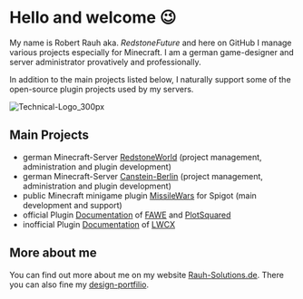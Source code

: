# Hello and welcome :wink:

My name is Robert Rauh aka. _RedstoneFuture_ and here on GitHub I manage various projects especially for Minecraft. I am a german game-designer and server administrator provatively and professionally.

In addition to the main projects listed below, I naturally support some of the open-source plugin projects used by my servers.

![Technical-Logo_300px](https://github.com/user-attachments/assets/2e77f73d-6a70-4930-af93-d22c81564c90)

## Main Projects

- german Minecraft-Server [RedstoneWorld](https://redstoneworld.de) (project management, administration and plugin development)
- german Minecraft-Server [Canstein-Berlin](https://canstein-berlin.de) (project management, administration and plugin development)
- public Minecraft minigame plugin [MissileWars](/RedstoneFuture/missilewars) for Spigot (main development and support)
- official Plugin [Documentation](https://intellectualsites.gitbook.io) of [FAWE](https://www.spigotmc.org/resources/13932) and [PlotSquared](https://www.spigotmc.org/resources/77506)
- inofficial Plugin [Documentation](/RedstoneFuture/LWCX-Wiki-Rebuild/wiki) of [LWCX](https://www.spigotmc.org/resources/69551)

## More about me

You can find out more about me on my website [Rauh-Solutions.de](https://rauh-solutions.de). There you can also fine my [design-portfilio](https://rauh-solutions.de/portfolio).
